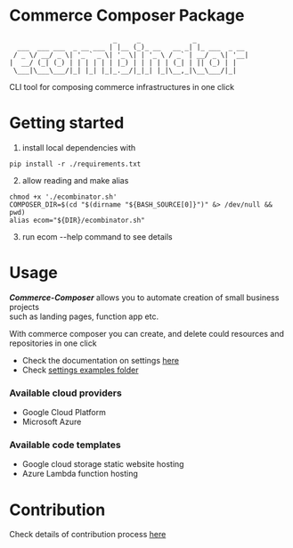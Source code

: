 # Commerce Composer Package
```
                          _     _             _             
  ___  ___ ___  _ __ ___ | |__ (_)_ __   __ _| |_ ___  _ __ 
 / _ \/ __/ _ \| '_ ` _ \| '_ \| | '_ \ / _` | __/ _ \| '__|
|  __/ (_| (_) | | | | | | |_) | | | | | (_| | || (_) | |   
 \___|\___\___/|_| |_| |_|_.__/|_|_| |_|\__,_|\__\___/|_|   

```   

CLI tool for composing commerce infrastructures in one click


# Getting started 

1. install local dependencies with
```
pip install -r ./requirements.txt
```
2. allow reading and make alias 
```
chmod +x './ecombinator.sh' 
COMPOSER_DIR=$(cd "$(dirname "${BASH_SOURCE[0]}")" &> /dev/null && pwd)
alias ecom="${DIR}/ecombinator.sh"
```
3. run ecom --help command to see details

# Usage

***__Commerce-Composer__*** allows you to automate creation of small business projects\
such as landing pages, function app etc.

With commerce composer you can create, and delete could resources and repositories in one click

- Check the documentation on settings [here](./docs/index.html)
- Check [settings examples folder](./examples/settings/)
### Available cloud providers
- Google Cloud Platform 
- Microsoft Azure

### Available code templates
- Google cloud storage static website hosting
- Azure Lambda function hosting

# Contribution

Check details of contribution process [here](./guidelines/contribution.md)